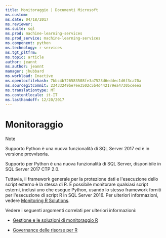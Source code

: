 ```yaml
---
title: Monitoraggio | Documenti Microsoft
ms.custom: 
ms.date: 04/18/2017
ms.reviewer: 
ms.suite: sql
ms.prod: machine-learning-services
ms.prod_service: machine-learning-services
ms.component: python
ms.technology: r-services
ms.tgt_pltfrm: 
ms.topic: article
author: jeannt
ms.author: jeannt
manager: jhubbard
ms.workload: Inactive
ms.openlocfilehash: 7bbc4b726583508fe3a7523d6eddec1d6f3ca70a
ms.sourcegitcommit: 23433249be7ee3502c5b4d442179ea47305ceeea
ms.translationtype: MT
ms.contentlocale: it-IT
ms.lasthandoff: 12/20/2017
---
```

# <a name="monitoring"></a>Monitoraggio


> [!NOTE]
> Supporto Python è una nuova funzionalità di SQL Server 2017 ed è in versione provvisoria.

Supporto per Python è una nuova funzionalità di SQL Server, disponibile in SQL Server 2017 CTP 2.0.

Tuttavia, il framework generale per la protezione dati e l'esecuzione dello script esterno è la stessa di R. È possibile monitorare qualsiasi script esterni, inclusi uno che esegue Python, usando lo stesso framework forniti per l'esecuzione di script R in SQL Server 2016. Per ulteriori informazioni, vedere [Monitoring R Solutions](../r/managing-and-monitoring-r-solutions.md).

Vedere i seguenti argomenti correlati per ulteriori informazioni:

+ [Gestione e le soluzioni di monitoraggio R](../../advanced-analytics/r/managing-and-monitoring-r-solutions.md)

+ [Governance delle risorse per R](../../advanced-analytics/r/resource-governance-for-r-services.md)
